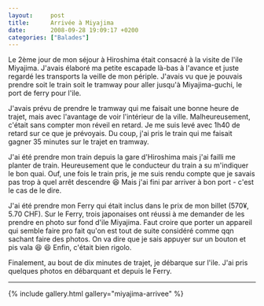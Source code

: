 ```yaml
---
layout:     post
title:      Arrivée à Miyajima
date:       2008-09-28 19:09:17 +0200
categories: ["Balades"]
---
```


Le 2ème jour de mon séjour à Hiroshima était consacré à la visite de l'ile Miyajima. J'avais élaboré ma petite
escapade là-bas à l'avance et juste regardé les transports la veille de mon périple. J'avais vu que je pouvais
prendre soit le train soit le tramway pour aller jusqu'à Miyajima-guchi, le port de ferry pour l'ile.

<!--more-->

J'avais prévu de prendre le tramway qui me faisait une bonne heure de trajet, mais avec l'avantage de voir
l'intérieur de la ville. Malheureusement, c'était sans compter mon réveil en retard. Je me suis levé avec 1h40 de
retard sur ce que je prévoyais. Du coup, j'ai pris le train qui me faisait gagner 35 minutes sur le trajet en
tramway.

J'ai été prendre mon train depuis la gare d'Hiroshima mais j'ai failli me planter de train. Heureusement que le
conducteur du train a su m'indiquer le bon quai. Ouf, une fois le train pris, je me suis rendu compte que je savais
pas trop à quel arrêt descendre :laughing: Mais j'ai fini par arriver à bon port - c'est le cas de le dire.

J'ai été prendre mon Ferry qui était inclus dans le prix de mon billet (570¥, 5.70 CHF). Sur le Ferry, trois
japonaises ont réussi à me demander de les prendre en photo sur fond d'ile Miyajima. Faut croire que porter un
appareil qui semble faire pro fait qu'on est tout de suite considéré comme qqn sachant faire des photos. On va dire
que je sais appuyer sur un bouton et pis vala :laughing: :laughing: Enfin, c'était bien rigolo.

Finalement, au bout de dix minutes de trajet, je débarque sur l'ile. J'ai pris quelques photos en débarquant et
depuis le Ferry.

-----

{% include gallery.html gallery="miyajima-arrivee" %}

